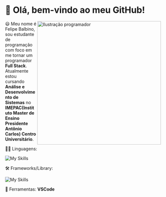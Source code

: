 <h1 style="font-weight: bold">👋 Olá, bem-vindo ao meu GitHub!</h1>
<div>
  <img align="right" style="float: right" src="https://i.pinimg.com/originals/84/e8/47/84e84792bd2f7489443c4bdbc20e182c.png" alt="Ilustração programador" width="400px" height="400px">

  <p align="left"> 
   😃 Meu nome é Felipe Balbino, sou estudante de programação com foco em me tornar um programador <strong>Full Stack</strong>.<br>
   Atualmente estou cursando <strong>Análise e Desenvolvimento de Sistemas</strong> no <strong>IMEPAC(Instituto Master de Ensino Presidente Antônio Carlos) Centro Universitário</strong>.
  </p>
</div>

<p align="left">
  👨‍💻 Linguagens:
</p>

![My Skills](https://skills.thijs.gg/icons?i=html,css,java,mysql&theme=dark)


<p align="left">
  🛠 Frameworks/Library:
</p>

![My Skills](https://skills.thijs.gg/icons?i=figma,ps&theme=dark)

<p align="left">
  💼 Ferramentas: <strong>VSCode</strong>
</p>
